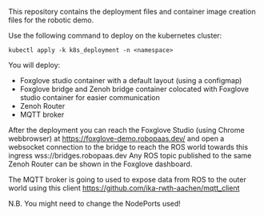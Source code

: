 This repository contains the deployment files and container image creation files for the robotic demo.


Use the following command to deploy on the kubernetes cluster:

``
kubectl apply -k k8s_deployment -n <namespace>
``

You will deploy:

- Foxglove studio container with a default layout (using a configmap)
- Foxglove bridge and Zenoh bridge container colocated with Foxglove studio container for easier communication
- Zenoh Router
- MQTT broker

After the deployment you can reach the Foxglove Studio (using Chrome webbrowser) at https://foxglove-demo.robopaas.dev/ and open a websocket connection to the bridge to reach the ROS world towards this ingress wss://bridges.robopaas.dev 
Any ROS topic published to the same Zenoh Router can be shown in the Foxglove dashboard.

The MQTT broker is going to used to expose data from ROS to the outer world using this client https://github.com/ika-rwth-aachen/mqtt_client  

N.B. You might need to change the NodePorts used!
